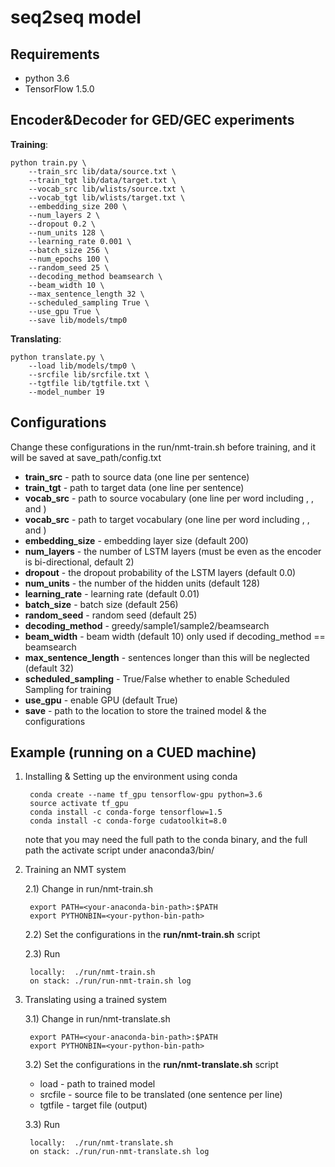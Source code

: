 
seq2seq model
=====================================================
Requirements
--------------------------------------
- python 3.6
- TensorFlow 1.5.0

Encoder&Decoder for GED/GEC experiments
--------------------------------------
**Training**:

    python train.py \
        --train_src lib/data/source.txt \
        --train_tgt lib/data/target.txt \
        --vocab_src lib/wlists/source.txt \
        --vocab_tgt lib/wlists/target.txt \
        --embedding_size 200 \
        --num_layers 2 \
        --dropout 0.2 \
        --num_units 128 \
        --learning_rate 0.001 \
        --batch_size 256 \
        --num_epochs 100 \
        --random_seed 25 \
        --decoding_method beamsearch \
        --beam_width 10 \
        --max_sentence_length 32 \
        --scheduled_sampling True \
        --use_gpu True \
        --save lib/models/tmp0

**Translating**:

    python translate.py \
        --load lib/models/tmp0 \
        --srcfile lib/srcfile.txt \ 
        --tgtfile lib/tgtfile.txt \ 
        --model_number 19
        
Configurations
--------------------------------------
Change these configurations in the run/nmt-train.sh before training, and it will be saved at save_path/config.txt
- **train_src** - path to source data (one line per sentence)
- **train_tgt** - path to target data (one line per sentence)
- **vocab_src** - path to source vocabulary (one line per word including <go>, <unk>, and </s>)
- **vocab_src** - path to target vocabulary (one line per word including <go>, <unk>, and </s>)
- **embedding_size** - embedding layer size (default 200)
- **num_layers** - the number of LSTM layers (must be even as the encoder is bi-directional, default 2)
- **dropout** - the dropout probability of the LSTM layers (default 0.0)
- **num_units** - the number of the hidden units (default 128)
- **learning_rate** - learning rate (default 0.01)
- **batch_size** - batch size (default 256)
- **random_seed** - random seed (default 25)
- **decoding_method** - greedy/sample1/sample2/beamsearch
- **beam_width** - beam width (default 10) only used if decoding_method == beamsearch
- **max_sentence_length** - sentences longer than this will be neglected (default 32)
- **scheduled_sampling** - True/False whether to enable Scheduled Sampling for training
- **use_gpu** - enable GPU (default True)
- **save** - path to the location to store the trained model & the configurations
        
Example (running on a CUED machine)
--------------------------------------
1. Installing & Setting up the environment using conda 

        conda create --name tf_gpu tensorflow-gpu python=3.6
        source activate tf_gpu
        conda install -c conda-forge tensorflow=1.5
        conda install -c conda-forge cudatoolkit=8.0
        
    note that you may need the full path to the conda binary, and the full path the activate script under anaconda3/bin/
    
2. Training an NMT system

    2.1) Change in run/nmt-train.sh
    
        export PATH=<your-anaconda-bin-path>:$PATH
        export PYTHONBIN=<your-python-bin-path>
    
    2.2) Set the configurations in the **run/nmt-train.sh** script
    
    2.3) Run
    
        locally:  ./run/nmt-train.sh
        on stack: ./run/run-nmt-train.sh log
    
3. Translating using a trained system

    3.1) Change in run/nmt-translate.sh
    
        export PATH=<your-anaconda-bin-path>:$PATH
        export PYTHONBIN=<your-python-bin-path>
            
    3.2) Set the configurations in the **run/nmt-translate.sh** script
    
    - load - path to trained model
    - srcfile - source file to be translated (one sentence per line)
    - tgtfile - target file (output)

    3.3) Run
    
        locally:  ./run/nmt-translate.sh
        on stack: ./run/run-nmt-translate.sh log        
  

